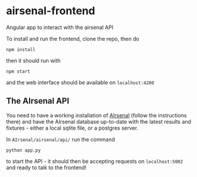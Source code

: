 # airsenal-frontend
Angular app to interact with the airsenal API

To install and run the frontend, clone the repo, then do 
```
npm install
```
then it should run with 
```
npm start
```
and the web interface should be available on `localhost:4200`

## The AIrsenal API

You need to have a working installation of [AIrsenal](https://github.com/alan-turing-institute/AIrsenal) (follow the instructions there) and have the AIrsenal database up-to-date with the latest results and fixtures - either a local sqlite file, or a postgres server.

In `AIrsenal/airsenal/api/` run the command
```
python app.py
```
to start the API - it should then be accepting requests on `localhost:5002` and ready to talk to the frontend!
